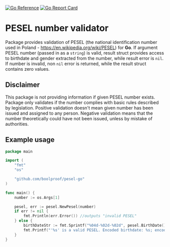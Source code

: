 [![Go Reference](https://pkg.go.dev/badge/github.com/boolproof/pesel-go.svg)](https://pkg.go.dev/github.com/boolproof/pesel-go)
[![Go Report Card](https://goreportcard.com/badge/github.com/boolproof/pesel-go)](https://goreportcard.com/report/github.com/boolproof/pesel-go)

# PESEL number validator
Package provides validation of PESEL (the national identification number used in Poland - https://en.wikipedia.org/wiki/PESEL) for **Go**. If argument PESEL number (passed in as a `string`) is valid, result struct provides access to birthdate and gender extracted from the number, while result error is `nil`. If number is invalid, non `nil` error is returned, while the result struct contains zero values.

## Disclaimer
This package is not providing information if given PESEL number exists. Package only validates if the number complies with basic rules described by legislation. Positive validation doesn't mean given number has been issued and assigned to any person. Negative validation means that the number theoretically could have not been issued, unless by mistake of authorities.

## Example usage

```go
package main

import (
	"fmt"
	"os"

	"github.com/boolproof/pesel-go"
)

func main() {
	number := os.Args[1]

	pesel, err := pesel.NewPesel(number)
	if err != nil {
		fmt.Println(err.Error()) //outputs "invalid PESEL"
	} else {
		birthDateStr := fmt.Sprintf("%04d-%02d-%02d", pesel.BirthDate().Year, pesel.BirthDate().Month, pesel.BirthDate().Day)
		fmt.Printf("'%s' is a valid PESEL. Encoded birthdate: %s; encoded gender: %s\n", pesel.Number(), birthDateStr, pesel.Gender())
	}
}
```

